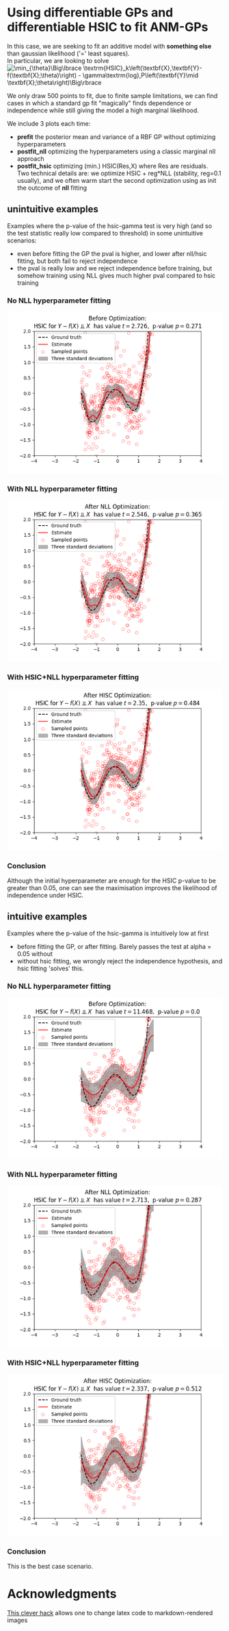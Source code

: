 # Using differentiable GPs and differentiable HSIC to fit ANM-GPs

In this case, we are seeking to fit an additive model with **something else** than gaussian likelihood ('=' least squares).  
In particular, we are looking to solve ![\min_{\theta}\Big\lbrace \textrm{HSIC}_k\left(\textbf{X},\textbf{Y}-f(\textbf{X};\theta)\right) - \gamma\textrm{log}\,P\left(\textbf{Y}\mid \textbf{X};\theta\right)\Big\rbrace](https://render.githubusercontent.com/render/math?math=%5Cmin_%7B%5Ctheta%7D%5CBig%5Clbrace%20%5Ctextrm%7BHSIC%7D_k%5Cleft(%5Ctextbf%7BX%7D%2C%5Ctextbf%7BY%7D-f(%5Ctextbf%7BX%7D%3B%5Ctheta)%5Cright)%20-%20%5Cgamma%5Ctextrm%7Blog%7D%5C%2CP%5Cleft(%5Ctextbf%7BY%7D%5Cmid%20%5Ctextbf%7BX%7D%3B%5Ctheta%5Cright)%5CBig%5Crbrace)

We only draw 500 points to fit, due to finite sample limitations, we can find cases in which a standard gp fit "magically" finds dependence or independence while still giving the model a high marginal likelihood.

We include 3 plots each time:

* **prefit** the posterior mean and variance of a RBF GP without optimizing hyperparameters
* **postfit_nll** optimizing the hyperparameters using a classic marginal nll approach
* **postfit_hsic** optimizing (min.) HSIC(Res,X) where Res are residuals.  
  Two technical details are: we optimize HSIC + reg*NLL (stability, reg=0.1 usually),
  and we often warm start the second optimization using as init the outcome of **nll** fitting


## unintuitive examples

Examples where the p-value of the hsic-gamma test is very high (and so the test statistic really low compared to threshold) in some unintuitive scenarios:
* even before fitting the GP the pval is higher, and lower after nll/hsic fitting, but both fail to reject independence
* the pval is really low and we reject independence before training, but somehow training using NLL gives much higher pval compared to hsic training

### No NLL hyperparameter fitting
![](./unintuitive/one/prefit.png?raw=true)

### With NLL hyperparameter fitting
![](./unintuitive/one/postfit_nll.png?raw=true)

### With HSIC+NLL hyperparameter fitting
![](./unintuitive/one/postfit_hsic.png?raw=true)

### Conclusion

Although the initial hyperparameter are enough for the HSIC p-value to be greater than 0.05,
one can see the maximisation improves the likelihood of independence under HSIC.

## intuitive examples

Examples where the p-value of the hsic-gamma is intuitively low at first
* before fitting the GP, or after fitting. Barely passes the test at alpha = 0.05 without
* without hsic fitting, we wrongly reject the independence hypothesis, and hsic fitting 'solves' this.

### No NLL hyperparameter fitting
![](./intuitive/one/prefit.png?raw=true)

### With NLL hyperparameter fitting
![](./intuitive/one/postfit_nll.png?raw=true)

### With HSIC+NLL hyperparameter fitting
![](./intuitive/one/postfit_hsic.png?raw=true)

### Conclusion

This is the best case scenario.

# Acknowledgments
[This clever hack](https://alexanderrodin.com/github-latex-markdown/?math=(X%2CY)%20%5Csim%20P_%7BX%2CY%7D) allows one to change latex code to markdown-rendered images
